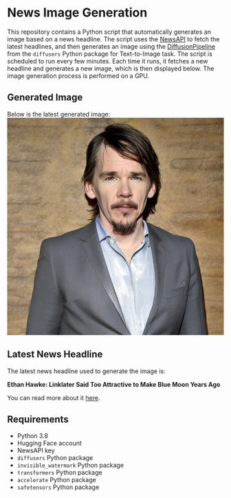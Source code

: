 # News Image Generation
This repository contains a Python script that automatically generates an image based on a news headline. The script uses the [NewsAPI](https://newsapi.org/) to fetch the latest headlines, and then generates an image using the [DiffusionPipeline](https://github.com/huggingface/diffusers) from the `diffusers` Python package for Text-to-Image task.
The script is scheduled to run every few minutes. Each time it runs, it fetches a new headline and generates a new image, which is then displayed below. The image generation process is performed on a GPU.

## Generated Image
Below is the latest generated image:
![Generated Image](image.png)

## Latest News Headline
The latest news headline used to generate the image is:

**Ethan Hawke: Linklater Said Too Attractive to Make Blue Moon Years Ago**

You can read more about it [here](https://news.google.com/rss/articles/CBMiuwFBVV95cUxQRXQ3OU9vNUxId255MzJQQmpsdjNVcm5vWTVLRHd2RnppcUdhVHNqMnBrdWtQbmhmWndnTkl5UWRHbVo2ODNyRlNLSmFIN1ZVbFE1WVZUUFREMzJDR2RkbGpoZDAwQlNjb0lGYmRBbkhuZjBpVHFSbXp5THpRVkQxcm9ONXlFM3JwWmZFdERadjlsMjl5WWVNN2N1VXR0WUpjWmlndGJWbTctQS1mcjdvQWotSG1VT3RaSVBN?oc=5).

## Requirements
- Python 3.8
- Hugging Face account
- NewsAPI key
- `diffusers` Python package
- `invisible_watermark` Python package
- `transformers` Python package
- `accelerate` Python package
- `safetensors` Python package
